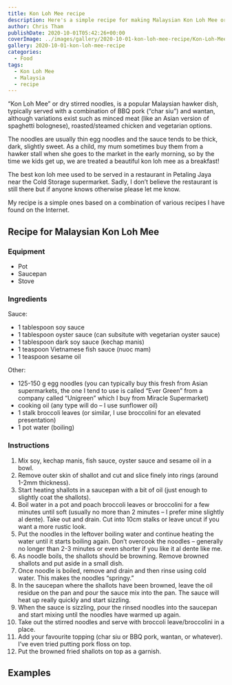 ```yaml
---
title: Kon Loh Mee recipe
description: Here's a simple recipe for making Malaysian Kon Loh Mee or dry stirred noodles that only takes a few minutes!
author: Chris Tham
publishDate: 2020-10-01T05:42:26+00:00
coverImage: ../images/gallery/2020-10-01-kon-loh-mee-recipe/Kon-Loh-Mee-with-char-siu.jpg
gallery: 2020-10-01-kon-loh-mee-recipe
categories:
  - Food
tags:
  - Kon Loh Mee
  - Malaysia
  - recipe
---
```


&#8220;Kon Loh Mee&#8221; or dry stirred noodles, is a popular Malaysian hawker dish, typically served with a combination of BBQ pork (&#8220;char siu&#8221;) and wantan, although variations exist such as minced meat (like an Asian version of spaghetti bolognese), roasted/steamed chicken and vegetarian options.

The noodles are usually thin egg noodles and the sauce tends to be thick, dark, slightly sweet. As a child, my mum sometimes buy them from a hawker stall when she goes to the market in the early morning, so by the time we kids get up, we are treated a beautiful kon loh mee as a breakfast!

The best kon loh mee used to be served in a restaurant in Petaling Jaya near the Cold Storage supermarket. Sadly, I don&#8217;t believe the restaurant is still there but if anyone knows otherwise please let me know.

My recipe is a simple ones based on a combination of various recipes I have found on the Internet.

## Recipe for Malaysian Kon Loh Mee

### Equipment

* Pot
* Saucepan
* Stove

### Ingredients

Sauce:

* 1 tablespoon soy sauce
* 1 tablespoon oyster sauce (can subsitute with vegetarian oyster sauce)
* 1 tablespoon dark soy sauce (kechap manis)
* 1 teaspoon Vietnamese fish sauce (nuoc mam)
* 1 teaspoon sesame oil

Other:

* 125-150 g egg noodles (you can typically buy this fresh from Asian supermarkets, the one I tend to use is called “Ever Green” from a company called “Unigreen” which I buy from Miracle Supermarket)
* cooking oil (any type will do – I use sunflower oil)
* 1 stalk broccoli leaves (or similar, I use broccolini for an elevated presentation)
* 1 pot water (boiling)

### Instructions

1. Mix soy, kechap manis, fish sauce, oyster sauce and sesame oil in a bowl.
2. Remove outer skin of shallot and cut and slice finely into rings (around 1-2mm thickness).
3. Start heating shallots in a saucepan with a bit of oil (just enough to slightly coat the shallots).
4. Boil water in a pot and poach broccoli leaves or broccolini for a few minutes until soft (usually no more than 2 minutes – I prefer mine slightly al dente). Take out and drain. Cut into 10cm stalks or leave uncut if you want a more rustic look.
5. Put the noodles in the leftover boiling water and continue heating the water until it starts boiling again. Don’t overcook the noodles – generally no longer than 2-3 minutes or even shorter if you like it al dente like me.
6. As noodle boils, the shallots should be browning. Remove browned shallots and put aside in a small dish.
7. Once noodle is boiled, remove and drain and then rinse using cold water. This makes the noodles “springy.”
8. In the saucepan where the shallots have been browned, leave the oil residue on the pan and pour the sauce mix into the pan. The sauce will heat up really quickly and start sizzling.
9. When the sauce is sizzling, pour the rinsed noodles into the saucepan and start mixing until the noodles have warmed up again.
10. Take out the stirred noodles and serve with broccoli leave/broccolini in a place.
11. Add your favourite topping (char siu or BBQ pork, wantan, or whatever). I’ve even tried putting pork floss on top.
12. Put the browned fried shallots on top as a garnish.

## Examples
